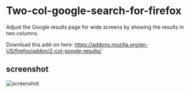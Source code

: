 # Two-col-google-search-for-firefox

Adjust the Google results page for wide screens by showing the results in two columns.

Download this add-on here: https://addons.mozilla.org/en-US/firefox/addon/2-col-google-results/

## screenshot

![screenshot](https://addons.cdn.mozilla.net/user-media/previews/full/183/183850.png?modified=1492521341)
